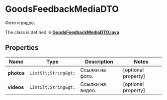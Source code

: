 

# GoodsFeedbackMediaDTO

Фото и видео.

The class is defined in **[GoodsFeedbackMediaDTO.java](../../src/main/java/org/openapitools/model/GoodsFeedbackMediaDTO.java)**

## Properties

Name | Type | Description | Notes
------------ | ------------- | ------------- | -------------
**photos** | `List&lt;String&gt;` | Ссылки на фото. |  [optional property]
**videos** | `List&lt;String&gt;` | Ссылки на видео. |  [optional property]




